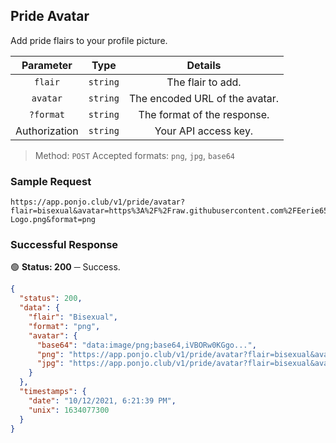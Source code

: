 ## Pride Avatar

Add pride flairs to your profile picture.

| **Parameter** | **Type** | **Details** |
| :---: | :---: | :---: | 
| `flair` | `string` | The flair to add. |
| `avatar` | `string` | The encoded URL of the avatar. |
| `?format` | `string` | The format of the response. |
| Authorization | `string` | Your API access key. |

> Method: `POST` Accepted formats: `png`, `jpg`, `base64`

### Sample Request

```http request
https://app.ponjo.club/v1/pride/avatar?flair=bisexual&avatar=https%3A%2F%2Fraw.githubusercontent.com%2FEerie6560%2FArchives%2Fmain%2Fimages%2Ficons%2FCrescent-Logo.png&format=png
```

### Successful Response

🟢 **Status: 200** ─ Success.

```json
{
  "status": 200,
  "data": {
    "flair": "Bisexual",
    "format": "png",
    "avatar": {
      "base64": "data:image/png;base64,iVBORw0KGgo...",
      "png": "https://app.ponjo.club/v1/pride/avatar?flair=bisexual&avatar=https%3A%2F%2Fraw.githubusercontent.com%2FEerie6560%2FArchives%2Fmain%2Fimages%2Ficons%2FCrescent-Logo.png&format=png",
      "jpg": "https://app.ponjo.club/v1/pride/avatar?flair=bisexual&avatar=https%3A%2F%2Fraw.githubusercontent.com%2FEerie6560%2FArchives%2Fmain%2Fimages%2Ficons%2FCrescent-Logo.png&format=jpg"
    }
  },
  "timestamps": {
    "date": "10/12/2021, 6:21:39 PM",
    "unix": 1634077300
  }
}
```